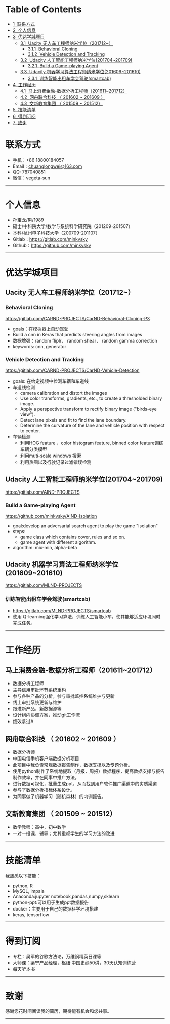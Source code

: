 
<h1>Table of Contents<span class="tocSkip"></span></h1>
<div class="toc"><ul class="toc-item"><li><span><a href="#联系方式" data-toc-modified-id="联系方式-1" data-vivaldi-spatnav-clickable="1"><span class="toc-item-num">1&nbsp;&nbsp;</span>联系方式</a></span></li><li><span><a href="#个人信息" data-toc-modified-id="个人信息-2" data-vivaldi-spatnav-clickable="1"><span class="toc-item-num">2&nbsp;&nbsp;</span>个人信息</a></span></li><li><span><a href="#优达学城项目" data-toc-modified-id="优达学城项目-3" data-vivaldi-spatnav-clickable="1"><span class="toc-item-num">3&nbsp;&nbsp;</span>优达学城项目</a></span><ul class="toc-item"><li><span><a href="#Uacity-无人车工程师纳米学位（201712~）" data-toc-modified-id="Uacity-无人车工程师纳米学位（201712~）-3.1" data-vivaldi-spatnav-clickable="1"><span class="toc-item-num">3.1&nbsp;&nbsp;</span>Uacity 无人车工程师纳米学位（201712~）</a></span><ul class="toc-item"><li><span><a href="#Behavioral-Cloning" data-toc-modified-id="Behavioral-Cloning-3.1.1" data-vivaldi-spatnav-clickable="1"><span class="toc-item-num">3.1.1&nbsp;&nbsp;</span>Behavioral Cloning</a></span></li><li><span><a href="#Vehicle-Detection-and-Tracking" data-toc-modified-id="Vehicle-Detection-and-Tracking-3.1.2" data-vivaldi-spatnav-clickable="1"><span class="toc-item-num">3.1.2&nbsp;&nbsp;</span>Vehicle Detection and Tracking</a></span></li></ul></li><li><span><a href="#Udacity-人工智能工程师纳米学位(201704~201709)" data-toc-modified-id="Udacity-人工智能工程师纳米学位(201704~201709)-3.2" data-vivaldi-spatnav-clickable="1"><span class="toc-item-num">3.2&nbsp;&nbsp;</span>Udacity 人工智能工程师纳米学位(201704~201709)</a></span><ul class="toc-item"><li><span><a href="#Build-a-Game-playing-Agent" data-toc-modified-id="Build-a-Game-playing-Agent-3.2.1" data-vivaldi-spatnav-clickable="1"><span class="toc-item-num">3.2.1&nbsp;&nbsp;</span>Build a Game-playing Agent</a></span></li></ul></li><li><span><a href="#Udacity-机器学习算法工程师纳米学位(201609~201610)" data-toc-modified-id="Udacity-机器学习算法工程师纳米学位(201609~201610)-3.3" data-vivaldi-spatnav-clickable="1"><span class="toc-item-num">3.3&nbsp;&nbsp;</span>Udacity 机器学习算法工程师纳米学位(201609~201610)</a></span><ul class="toc-item"><li><span><a href="#训练智能出租车学会驾驶(smartcab)" data-toc-modified-id="训练智能出租车学会驾驶(smartcab)-3.3.1" data-vivaldi-spatnav-clickable="1"><span class="toc-item-num">3.3.1&nbsp;&nbsp;</span>训练智能出租车学会驾驶(smartcab)</a></span></li></ul></li></ul></li><li><span><a href="#工作经历" data-toc-modified-id="工作经历-4" data-vivaldi-spatnav-clickable="1"><span class="toc-item-num">4&nbsp;&nbsp;</span>工作经历</a></span><ul class="toc-item"><li><span><a href="#马上消费金融-数据分析工程师（201611~201712）" data-toc-modified-id="马上消费金融-数据分析工程师（201611~201712）-4.1" data-vivaldi-spatnav-clickable="1"><span class="toc-item-num">4.1&nbsp;&nbsp;</span>马上消费金融-数据分析工程师（201611~201712）</a></span></li><li><span><a href="#网舟联合科技-（-201602-~-201609-）" data-toc-modified-id="网舟联合科技-（-201602-~-201609-）-4.2" data-vivaldi-spatnav-clickable="1"><span class="toc-item-num">4.2&nbsp;&nbsp;</span>网舟联合科技 （ 201602 ~ 201609 ）</a></span></li><li><span><a href="#文新教育集团-（-201509-~-201512）" data-toc-modified-id="文新教育集团-（-201509-~-201512）-4.3" data-vivaldi-spatnav-clickable="1"><span class="toc-item-num">4.3&nbsp;&nbsp;</span>文新教育集团 （ 201509 ~ 201512）</a></span></li></ul></li><li><span><a href="#技能清单" data-toc-modified-id="技能清单-5" data-vivaldi-spatnav-clickable="1"><span class="toc-item-num">5&nbsp;&nbsp;</span>技能清单</a></span></li><li><span><a href="#得到订阅" data-toc-modified-id="得到订阅-6" data-vivaldi-spatnav-clickable="1"><span class="toc-item-num">6&nbsp;&nbsp;</span>得到订阅</a></span></li><li><span><a href="#致谢" data-toc-modified-id="致谢-7" data-vivaldi-spatnav-clickable="1"><span class="toc-item-num">7&nbsp;&nbsp;</span>致谢</a></span></li></ul></div>

# 联系方式

- 手机：+86 18800184057
- Email：chuanglongwei@163.com
- QQ: 787040851
- 微信：vegeta-sun

---

# 个人信息

 - 孙宝龙/男/1989
 - 硕士/中科院大学/数学与系统科学研究院（201209-201507）
 - 本科/杭州电子科技大学（200709-201107）
 - Gitlab：https://gitlab.com/minkvsky
 - Github：https://github.com/minkvsky

---

# 优达学城项目

## Uacity 无人车工程师纳米学位（201712~）

### Behavioral Cloning

https://gitlab.com/CARND-PROJECTS/CarND-Behavioral-Cloning-P3

- goals：在模拟器上自动驾驶
- Build a cnn in Keras that predicts steering angles from images
- 数据增强：random fliplr， random shear， random gamma correction
- keywords: cnn, generator

### Vehicle Detection and Tracking

https://gitlab.com/CARND-PROJECTS/CarND-Vehicle-Detection

- goals: 在给定视频中检测车辆和车道线
- 车道线检测
    - camera calibration and distort the images
    - Use color transforms, gradients, etc., to create a thresholded binary image.
    - Apply a perspective transform to rectify binary image ("birds-eye view").
    - Detect lane pixels and fit to find the lane boundary.
    - Determine the curvature of the lane and vehicle position with respect to center.
- 车辆检测
    - 利用HOG feature ，color histogram feature, binned color feature训练车辆分类模型
    - 利用muti-scale windows 搜索
    - 利用热图以及行驶记录过滤错误检测

## Udacity 人工智能工程师纳米学位(201704~201709)

https://gitlab.com/AIND-PROJECTS

### Build a Game-playing Agent
https://github.com/minkvsky/AIND-Isolation

- goal:develop an adversarial search agent to play the game "Isolation"
- steps:
    - game class which contains cover, rules and so on.
    - game agent with different algorithm.
- algorithm: mix-min, alpha-beta

## Udacity 机器学习算法工程师纳米学位(201609~201610)

https://gitlab.com/MLND-PROJECTS

### 训练智能出租车学会驾驶(smartcab)
- https://gitlab.com/MLND-PROJECTS/smartcab
- 使用 Q-learning强化学习算法，训练人工智能小车，使其能够适应环境同时完成任务。

---

# 工作经历

## 马上消费金融-数据分析工程师（201611~201712）

-  数据分析工程师
-  主导信用审批环节系统重构
-  参与各种产品的分析，参与审批监控系统维护与更新
-  线上审批系统更新与维护
-  跟进新产品，新数据源等
-  设计组内协调方案，推动git工作流
-  绩效拿过A

## 网舟联合科技 （ 201602 ~ 201609 ）

- 数据分析师
- 中国电信手机客户端数据分析项目
- 此项目中我负责常规数据报告制作，数据支撑以及专题分析。
- 使用python制作了系统地提取（月报，周报）数据程序，提高数据支撑与报告制作效率，并在同事中推广方法。
- 进行数据可视化，批量生成ppt，从而找到用户软件推广渠道中的劣质渠道
- 参与了数据分析指标体系设计。
- 为同事做了机器学习（随机森林）的内训报告。

## 文新教育集团 （ 201509 ~ 201512）

- 数学教师：高中，初中数学
- 一对一授课，辅导；尤其重视学生的学习方法的改进

---

# 技能清单
我熟悉以下技能：
- python, R
- MySQL, impala
- Anaconda:jupyter notebook,pandas,numpy,sklearn
- python-ppt:可以用于生成ppt数据报告
- docker：主要用于自己的数据科学环境搭建
- keras, tensorflow


---

# 得到订阅
- 专栏：吴军的谷歌方法论，万维钢精英日课等
- 大师课：梁宁产品经理，枢纽·中国史纲50讲，30天认知训练营
- 每天听本书

---

# 致谢
感谢您花时间阅读我的简历，期待能有机会和您共事。

---
